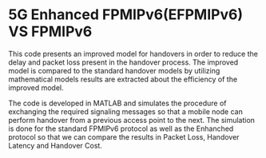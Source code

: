 # 5G Enhanced FPMIPv6(EFPMIPv6) VS FPMIPv6
This code presents an improved model for handovers in order to reduce the delay and packet loss present in the handover process. The improved model is compared to the standard handover models by utilizing mathematical models results are extracted about the efficiency of the improved model.

The code is developed in MATLAB and simulates the procedure of exchanging the required signaling messages so that a mobile node can perform handover from a previous access point to the next. The simulation is done for the standard FPMIPv6 protocol as well as the Enhanched protocol so that we can compare the results in Packet Loss, Handover Latency and Handover Cost.
